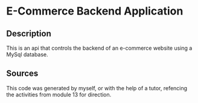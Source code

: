 # E-Commerce Backend Application

## Description
This is an api that controls the backend of an e-commerce website using a MySql database.

## Sources
This code was generated by myself, or with the help of a tutor, refencing the activities from module 13 for direction.